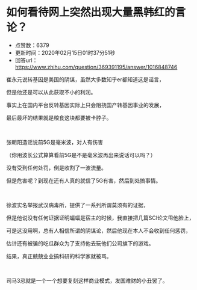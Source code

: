 # 如何看待网上突然出现大量黑韩红的言论？
- 点赞数：6379
- 更新时间：2020年02月15日01时37分51秒
- 回答url：https://www.zhihu.com/question/369391195/answer/1016848746
<body>
 <p data-pid="8WttC9HF">崔永元说转基因是美国的阴谋，虽然大多数知乎er都知道这是谣言，</p>
 <p data-pid="DMTx_PWQ">但是他还是可以从此获取不小的利润。</p>
 <p data-pid="XFVmdEyP">事实上在国内平台反转基因实际上只会阻挠国产转基因事业的发展，</p>
 <p data-pid="U7eBLBjK">最后最坏的结果就是粮食这块都要被卡脖子。</p>
 <p class="ztext-empty-paragraph"><br></p>
 <p data-pid="0iU3x9Rv">张朝阳造谣说前5G是毫米波，对人有伤害</p>
 <p data-pid="tBddpH6A">（你用波长公式算算看前5G是不是毫米波再出来说话可以吗？）</p>
 <p data-pid="WHfzgPV9">没有受到任何处罚，倒是收割了一波流量。</p>
 <p data-pid="D-LrwFjR">但是危害呢？到现在还有人真的就信了5G有害，然后到处搞事情。</p>
 <p class="ztext-empty-paragraph"><br></p>
 <p data-pid="vbY0fgOh">徐波实名举报武汉病毒所，提供了一系列所谓莫须有的证据，</p>
 <p data-pid="uiKaa5YW">但是他说没有任何证据证明蝙蝠是宿主的时候，我直接把几篇SCI论文甩他脸上，</p>
 <p data-pid="yTsetadd">可是这没用啊，总有人相信所谓的阴谋论，然后他现在本人不会收到任何惩罚，</p>
 <p data-pid="5r6uEJDI">估计还有被骗的吃瓜群众为了支持他去玩他们公司旗下的游戏。</p>
 <p data-pid="1x8-W_le">结果，真正兢兢业业搞科研的科学家就被骂。</p>
 <p class="ztext-empty-paragraph"><br></p>
 <p data-pid="jlnzFHmS">司马3忌就是一个一个想要复刻这样商业模式，发国难财的小丑罢了。</p>
 <p></p>
</body>